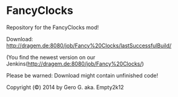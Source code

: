 FancyClocks
===========

Repository for the FancyClocks mod!

Download: http://dragem.de:8080/job/Fancy%20Clocks/lastSuccessfulBuild/

(You find the newest version on our Jenkins(http://dragem.de:8080/job/Fancy%20Clocks/)

Please be warned: Download might contain unfinished code!

Copyright (©) 2014 by Gero G. aka. Empty2k12

